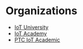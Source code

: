 Organizations
==

- [IoT University](https://www.iotuniversity.com)
- [IoT Academy](http://axelta.com/AxAcademy.php)
- [PTC IoT Academic ](http://www.thingworx.com/Academics)
